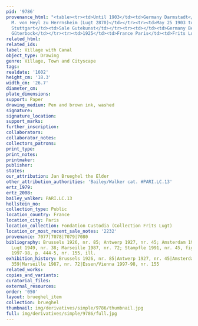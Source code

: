 ```yaml
---
pid: '9786'
provenance_html: "<table><tr><td>Until 1903</td><td>Germany Darmstadt</td><td>Frëiherr
  M. von Heyl zu Herrnsheim (Lugt 2870)</td></tr><tr><td>May 25 1903 to May 26 1903</td><td>Germany
  Stuttgart</td><td>Sale Gutekunst</td></tr><tr><td></td><td>Germany Berlin</td><td>F.
  Güterbock</td></tr><tr><td>1925</td><td>France Paris</td><td>Frits Lugt (Lugt 1028)</td></tr></table>"
related_html: 
related_ids: 
label: Village with Canal
object_type: Drawing
genre: Village, Town and Cityscape
tags: 
realdate: '1602'
height_cm: '18.3'
width_cm: '26.7'
diameter_cm: 
plate_dimensions: 
support: Paper
drawing_medium: Pen and brown ink, washed
signature: 
signature_location: 
support_marks: 
further_inscription: 
collaborators: 
collaborator_notes: 
collectors_patrons: 
print_type: 
print_notes: 
printmaker: 
publisher: 
states: 
our_attribution: Jan Brueghel the Elder
other_attribution_authorities: 'Bailey/Walker cat. #PARI.LC.13'
ertz_1979: 
ertz_2008: 
bailey_walker: PARI.LC.13
hollstein_no: 
collection_type: Public
location_country: France
location_city: Paris
location_collection: Fondation Custodia (Collection Frits Lugt)
location_or_most_recent_sale_notes: '2232'
provenance: 7077|7078|7079|7080
bibliography: Brussels 1926, nr. 85; Antwerp 1927, nr. 45; Amsterdam 1934, nr. 359;
  Lugt 1949, nr. 38; Marseille 1987, nr. 72; Stampfle 1991, nr. 45, fig. 29; Essen/Vienna
  1997-98, p. 444-5, nr. 155, ill.
exhibition_history: Brussels 1926, nr. 85|Antwerp 1927, nr. 45|Amsterdam 1934, nr.
  359|Marseille 1987, nr. 72|Essen/Vienna 1997-98, nr. 155
related_works: 
copies_and_variants: 
curatorial_files: 
external_resources: 
order: '050'
layout: brueghel_item
collection: brueghel
thumbnail: img/derivatives/simple/9786/thumbnail.jpg
full: img/derivatives/simple/9786/full.jpg
---
```

